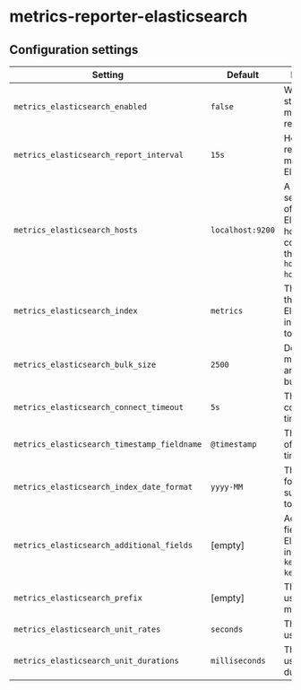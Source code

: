 # metrics-reporter-elasticsearch

## Configuration settings

| Setting                                     | Default          | Description                                                                                               |
| ------------------------------------------- | ---------------- | --------------------------------------------------------------------------------------------------------- |
| `metrics_elasticsearch_enabled`             | `false`          | Whether to start the metrics reporter.                                                                    |
| `metrics_elasticsearch_report_interval`     | `15s`            | How often to report the metrics to Elasticsearch.                                                         |
| `metrics_elasticsearch_hosts`               | `localhost:9200` | A comma-separated list of Elasticsearch hosts to connect to in the format `hostname:port, hostname:port`. |
| `metrics_elasticsearch_index`               | `metrics`        | The name of the Elasticsearch index to write to.                                                          |
| `metrics_elasticsearch_bulk_size`           | `2500`           | Defines how many metrics are sent per bulk requests.                                                      |
| `metrics_elasticsearch_connect_timeout`     | `5s`             | The HTTP connect timeout.                                                                                 |
| `metrics_elasticsearch_timestamp_fieldname` | `@timestamp`     | The field name of the timestamp.                                                                          |
| `metrics_elasticsearch_index_date_format`   | `yyyy-MM`        | The date format to make sure to rotate to a new index.                                                    |
| `metrics_elasticsearch_additional_fields`   | [empty]          | Additional fields for Elasticsearch in the format `key:value, key:value`.                                 |
| `metrics_elasticsearch_prefix`              | [empty]          | The prefix used for all metrics.                                                                          |
| `metrics_elasticsearch_unit_rates`          | `seconds`        | The time unit used for rates.                                                                             |
| `metrics_elasticsearch_unit_durations`      | `milliseconds`   | The time unit used for durations.                                                                         |
